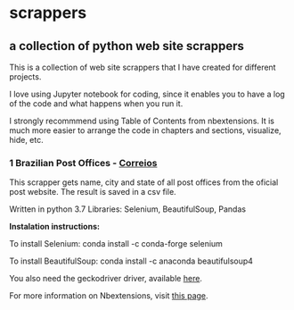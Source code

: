 # scrappers

## a collection of python web site scrappers

This is a collection of web site scrappers that I have created for different projects.

I love using Jupyter notebook for coding, since it enables you to have a log of the code and what happens when you run it.

I strongly recommmend using Table of Contents from nbextensions. It is much more easier to arrange the code in chapters and sections, visualize, hide, etc.

### 1 Brazilian Post Offices - [Correios](http://www.correios.com.br/english)

This scrapper gets name, city and state of all post offices from the oficial post website. The result is saved in a csv file.

Written in python 3.7 
Libraries: Selenium, BeautifulSoup, Pandas

__Instalation instructions:__

To install Selenium: conda install -c conda-forge selenium 

To install BeautifulSoup: conda install -c anaconda beautifulsoup4

You also need the geckodriver driver, available [here](https://github.com/mozilla/geckodriver).

For more information on Nbextensions, visit [this page](https://jupyter-contrib-nbextensions.readthedocs.io/en/latest/index.html).


